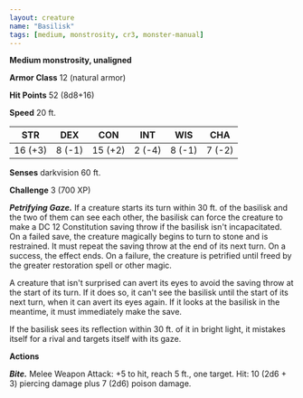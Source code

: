 ```yaml
---
layout: creature
name: "Basilisk"
tags: [medium, monstrosity, cr3, monster-manual]
---
```


**Medium monstrosity, unaligned**

**Armor Class** 12 (natural armor)

**Hit Points** 52 (8d8+16)

**Speed** 20 ft.

|   STR   |   DEX   |   CON   |   INT   |   WIS   |   CHA   |
|:-----:|:-----:|:-----:|:-----:|:-----:|:-----:|
| 16 (+3) | 8 (-1) | 15 (+2) | 2 (-4) | 8 (-1) | 7 (-2) |

**Senses** darkvision 60 ft.

**Challenge** 3 (700 XP)

***Petrifying Gaze.*** If a creature starts its turn within 30 ft. of the basilisk and the two of them can see each other, the basilisk can force the creature to make a DC 12 Constitution saving throw if the basilisk isn't incapacitated. On a failed save, the creature magically begins to turn to stone and is restrained. It must repeat the saving throw at the end of its next turn. On a success, the effect ends. On a failure, the creature is petrified until freed by the greater restoration spell or other magic.

A creature that isn't surprised can avert its eyes to avoid the saving throw at the start of its turn. If it does so, it can't see the basilisk until the start of its next turn, when it can avert its eyes again. If it looks at the basilisk in the meantime, it must immediately make the save.

If the basilisk sees its reflection within 30 ft. of it in bright light, it mistakes itself for a rival and targets itself with its gaze.

**Actions**

***Bite.*** Melee Weapon Attack: +5 to hit, reach 5 ft., one target. Hit: 10 (2d6 + 3) piercing damage plus 7 (2d6) poison damage.


